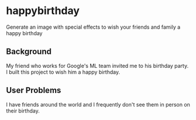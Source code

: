 # happybirthday
Generate an image with special effects to wish your friends and family a happy birthday

## Background
My friend who works for Google's ML team invited me to his birthday party. I built this project to wish him a happy birthday.

## User Problems
I have friends around the world and I frequently don't see them in person on their birthday. 



